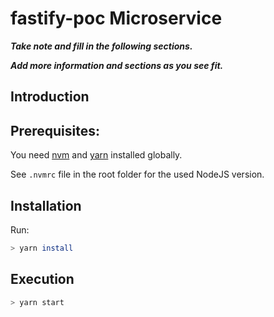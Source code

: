 # fastify-poc Microservice
_**Take note and fill in the following sections.**_

_**Add more information and sections as you see fit.**_

## Introduction

## Prerequisites:
You need [nvm](https://github.com/nvm-sh/nvm) and [yarn](https://yarnpkg.com/) installed globally.

See `.nvmrc` file in the root folder for the used NodeJS version.

## Installation
Run:
```zsh
> yarn install
```

## Execution
```zsh
> yarn start
```